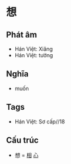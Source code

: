 # 想

## Phát âm
* Hán Việt: Xiǎng
* Hán Việt: tưởng

## Nghĩa
* muốn

## Tags
* Hán Việt: Sơ cấp//18

## Cấu trúc
* 想 = [相](相.md) [心](心.md)

<script>window.HANZI_FIELD='想';</script>